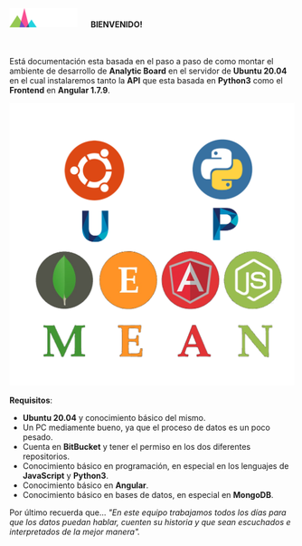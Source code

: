 ![logo](./images/analyticboard-logo.png) &nbsp; &nbsp; &nbsp;**BIENVENIDO!**

\
\
Está documentación esta basada en el paso a paso de como montar el ambiente de desarrollo de
**Analytic Board** en el servidor de **Ubuntu 20.04** en el cual instalaremos tanto la **API** que esta basada 
en **Python3** como el **Frontend** en **Angular 1.7.9**.

![technologys](./images/home.png ':size=600')

**Requisitos**:

- **Ubuntu 20.04** y conocimiento básico del mismo.
- Un PC mediamente bueno, ya que el proceso de datos es un poco pesado.
- Cuenta en **BitBucket** y tener el permiso en los dos diferentes repositorios.
- Conocimiento básico en programación, en especial en los lenguajes de **JavaScript** y **Python3**.
- Conocimiento básico en **Angular**.
- Conocimiento básico en bases de datos, en especial en **MongoDB**.

Por último recuerda que... _"En este equipo trabajamos todos los días para que los datos puedan 
hablar, cuenten su historia y que sean escuchados e interpretados de la mejor manera"._
